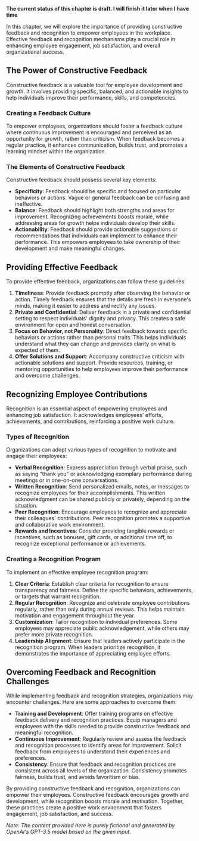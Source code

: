 **The current status of this chapter is draft. I will finish it later when I have time**

In this chapter, we will explore the importance of providing constructive feedback and recognition to empower employees in the workplace. Effective feedback and recognition mechanisms play a crucial role in enhancing employee engagement, job satisfaction, and overall organizational success.

**The Power of Constructive Feedback**
--------------------------------------

Constructive feedback is a valuable tool for employee development and growth. It involves providing specific, balanced, and actionable insights to help individuals improve their performance, skills, and competencies.

### **Creating a Feedback Culture**

To empower employees, organizations should foster a feedback culture where continuous improvement is encouraged and perceived as an opportunity for growth, rather than criticism. When feedback becomes a regular practice, it enhances communication, builds trust, and promotes a learning mindset within the organization.

### **The Elements of Constructive Feedback**

Constructive feedback should possess several key elements:

* **Specificity**: Feedback should be specific and focused on particular behaviors or actions. Vague or general feedback can be confusing and ineffective.
* **Balance**: Feedback should highlight both strengths and areas for improvement. Recognizing achievements boosts morale, while addressing areas for growth helps individuals develop their skills.
* **Actionability**: Feedback should provide actionable suggestions or recommendations that individuals can implement to enhance their performance. This empowers employees to take ownership of their development and make meaningful changes.

**Providing Effective Feedback**
--------------------------------

To provide effective feedback, organizations can follow these guidelines:

1. **Timeliness**: Provide feedback promptly after observing the behavior or action. Timely feedback ensures that the details are fresh in everyone's minds, making it easier to address and rectify any issues.
2. **Private and Confidential**: Deliver feedback in a private and confidential setting to respect individuals' dignity and privacy. This creates a safe environment for open and honest conversation.
3. **Focus on Behavior, not Personality**: Direct feedback towards specific behaviors or actions rather than personal traits. This helps individuals understand what they can change and provides clarity on what is expected of them.
4. **Offer Solutions and Support**: Accompany constructive criticism with actionable solutions and support. Provide resources, training, or mentoring opportunities to help employees improve their performance and overcome challenges.

**Recognizing Employee Contributions**
--------------------------------------

Recognition is an essential aspect of empowering employees and enhancing job satisfaction. It acknowledges employees' efforts, achievements, and contributions, reinforcing a positive work culture.

### **Types of Recognition**

Organizations can adopt various types of recognition to motivate and engage their employees:

* **Verbal Recognition**: Express appreciation through verbal praise, such as saying "thank you" or acknowledging exemplary performance during meetings or in one-on-one conversations.
* **Written Recognition**: Send personalized emails, notes, or messages to recognize employees for their accomplishments. This written acknowledgment can be shared publicly or privately, depending on the situation.
* **Peer Recognition**: Encourage employees to recognize and appreciate their colleagues' contributions. Peer recognition promotes a supportive and collaborative work environment.
* **Rewards and Incentives**: Consider providing tangible rewards or incentives, such as bonuses, gift cards, or additional time off, to recognize exceptional performance or achievements.

### **Creating a Recognition Program**

To implement an effective employee recognition program:

1. **Clear Criteria**: Establish clear criteria for recognition to ensure transparency and fairness. Define the specific behaviors, achievements, or targets that warrant recognition.
2. **Regular Recognition**: Recognize and celebrate employee contributions regularly, rather than only during annual reviews. This helps maintain motivation and engagement throughout the year.
3. **Customization**: Tailor recognition to individual preferences. Some employees may appreciate public acknowledgement, while others may prefer more private recognition.
4. **Leadership Alignment**: Ensure that leaders actively participate in the recognition program. When leaders prioritize recognition, it demonstrates the importance of appreciating employee efforts.

**Overcoming Feedback and Recognition Challenges**
--------------------------------------------------

While implementing feedback and recognition strategies, organizations may encounter challenges. Here are some approaches to overcome them:

* **Training and Development**: Offer training programs on effective feedback delivery and recognition practices. Equip managers and employees with the skills needed to provide constructive feedback and meaningful recognition.
* **Continuous Improvement**: Regularly review and assess the feedback and recognition processes to identify areas for improvement. Solicit feedback from employees to understand their experiences and preferences.
* **Consistency**: Ensure that feedback and recognition practices are consistent across all levels of the organization. Consistency promotes fairness, builds trust, and avoids favoritism or bias.

By providing constructive feedback and recognition, organizations can empower their employees. Constructive feedback encourages growth and development, while recognition boosts morale and motivation. Together, these practices create a positive work environment that fosters engagement, job satisfaction, and success.

*Note: The content provided here is purely fictional and generated by OpenAI's GPT-3.5 model based on the given input.*
